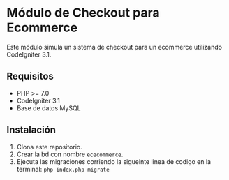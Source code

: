 # Módulo de Checkout para Ecommerce

Este módulo simula un sistema de checkout para un ecommerce utilizando CodeIgniter 3.1.

## Requisitos

- PHP >= 7.0
- CodeIgniter 3.1
- Base de datos MySQL

## Instalación

1. Clona este repositorio.
2. Crear la bd con nombre `ececommerce`.
3. Ejecuta las migraciones corriendo la sigueinte linea de codigo en la terminal: `php index.php migrate`
